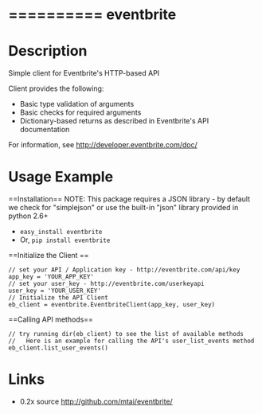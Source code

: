 ==========
eventbrite
==========

Description
===========
Simple client for Eventbrite's HTTP-based API

Client provides the following:

* Basic type validation of arguments
* Basic checks for required arguments
* Dictionary-based returns as described in Eventbrite's API documentation

For information, see http://developer.eventbrite.com/doc/

Usage Example
=============

==Installation==
NOTE:  This package requires a JSON library - by default we check for "simplejson" or use the built-in "json" library provided in python 2.6+

* `easy_install eventbrite`
* Or, `pip install eventbrite`

==Initialize the Client ==

    // set your API / Application key - http://eventbrite.com/api/key
    app_key = 'YOUR_APP_KEY'
    // set your user_key - http://eventbrite.com/userkeyapi
    user_key = 'YOUR_USER_KEY'
    // Initialize the API Client
    eb_client = eventbrite.EventbriteClient(app_key, user_key)

==Calling API methods==

    // try running dir(eb_client) to see the list of available methods
    //   Here is an example for calling the API's user_list_events method
    eb_client.list_user_events()

Links
=====
* 0.2x source <http://github.com/mtai/eventbrite/>
